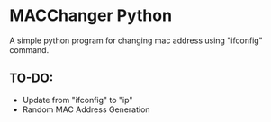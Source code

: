 # MACChanger Python
A simple python program for changing mac address using "ifconfig" command.

## TO-DO:

- Update from "ifconfig" to "ip"
- Random MAC Address Generation